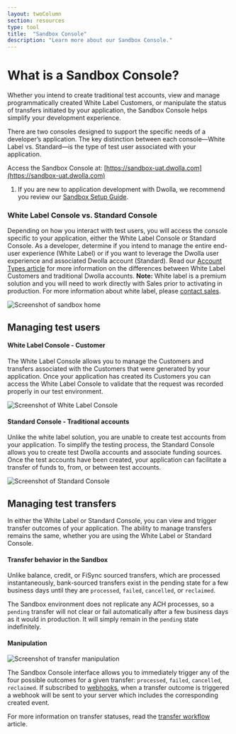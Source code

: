 ```yaml
---
layout: twoColumn
section: resources
type: tool
title:  "Sandbox Console"
description: "Learn more about our Sandbox Console."
---
```


# What is a Sandbox Console?

Whether you intend to create traditional test accounts, view and manage programmatically created White Label Customers, or manipulate the status of transfers initiated by your application, the Sandbox Console helps simplify your development experience.

There are two consoles designed to support the specific needs of a developer’s application. The key distinction between each console—White Label vs. Standard—is the type of test user associated with your application.

Access the Sandbox Console at: [https://sandbox-uat.dwolla.com](https://sandbox-uat.dwolla.com)

<ol class="alerts">
    <li class="alert icon-alert-info">If you are new to application development with Dwolla, we recommend you review our <a href="/guides/sandbox-setup">Sandbox Setup Guide</a>.</li>
</ol>

### White Label Console vs. Standard Console
Depending on how you interact with test users, you will access the console specific to your application, either the White Label Console or Standard Console. As a developer, determine if you intend to manage the entire end-user experience (White Label) or if you want to leverage the Dwolla user experience and associated Dwolla account (Standard). Read our [Account Types article](/resources/account-types.html) for more information on the differences between White Label Customers and traditional Dwolla accounts. **Note:** White label is a premium solution and you will need to work directly with Sales prior to activating in production. For more information about white label, please [contact sales](https://www.dwolla.com/contact).

![Screenshot of sandbox home](/images/sandbox-console-home.png "Sandbox Console home screen")

## Managing test users

#### White Label Console - Customer
The White Label Console allows you to manage the Customers and transfers associated with the Customers that were generated by your application. Once your application has created its Customers you can access the White Label Console to validate that the request was recorded properly in our test environment. 

![Screenshot of White Label Console](/images/sandbox-console-wl.png "White Lable Console")

#### Standard Console - Traditional accounts
Unlike the white label solution, you are unable to create test accounts from your application. To simplify the testing process, the Standard Console allows you to create test Dwolla accounts and associate funding sources. Once the test accounts have been created, your application can facilitate a transfer of funds to, from, or between test accounts. 

![Screenshot of Standard Console](/images/sandbox-console-standard.png "Standard Console")

## Managing test transfers
In either the White Label or Standard Console, you can view and trigger transfer outcomes of your application. The ability to manage transfers remains the same, whether you are using the White Label or Standard Console. 

#### Transfer behavior in the Sandbox

Unlike balance, credit, or FiSync sourced transfers, which are processed instantaneously, bank-sourced transfers exist in the pending state for a few business days until they are `processed`, `failed`, `cancelled`, or `reclaimed`.

The Sandbox environment does not replicate any ACH processes, so a `pending` transfer will not clear or fail automatically after a few business days as it would in production. It will simply remain in the `pending` state indefinitely.

#### Manipulation

![Screenshot of transfer manipulation](/images/sandbox-console-manipulation.gif "Transfer status manipulation")

The Sandbox Console interface allows you to immediately trigger any of the four possible outcomes for a given transfer: `processed`, `failed`, `cancelled`, `reclaimed`. If subscribed to [webhooks](/guides/webhooks), when a transfer outcome is triggered a webhook will be sent to your server which includes the corresponding created event.

For more information on transfer statuses, read the [transfer workflow](/resources/transfer-workflow.html) article.
